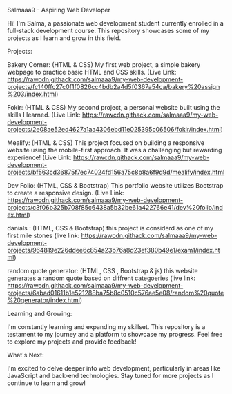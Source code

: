 Salmaaa9 - Aspiring Web Developer

Hi! I'm Salma, a passionate web development student currently enrolled in a full-stack development course. This repository showcases some of my projects as I learn and grow in this field.

Projects:

Bakery Corner: (HTML & CSS) My first web project, a simple bakery webpage to practice basic HTML and CSS skills. (Live Link: https://rawcdn.githack.com/salmaaa9/my-web-development-projects/fc140ffc27c0f1f0826cc4bdb2a4d5f0367a54ca/bakery%20assign%203/index.html)

Fokir: (HTML & CSS) My second project, a personal website built using the skills I learned. (Live Link: https://rawcdn.githack.com/salmaaa9/my-web-development-projects/2e08ae52ed4627a1aa4306ebd11e025395c06506/fokir/index.html)

Mealify: (HTML & CSS) This project focused on building a responsive website using the mobile-first approach. It was a challenging but rewarding experience! (Live Link: https://rawcdn.githack.com/salmaaa9/my-web-development-projects/bf563cd36875f7ec74024fd156a75c8b8a6f9d9d/mealify/index.html

Dev Folio: (HTML, CSS & Bootstrap) This portfolio website utilizes Bootstrap to create a responsive design. (Live Link: https://rawcdn.githack.com/salmaaa9/my-web-development-projects/c3f06b325b708f85c6438a5b32be61a422766e41/dev%20folio/index.html)

danials :  (HTML, CSS & Bootstrap) this project is considerd as one of my first mile stones (live link: https://rawcdn.githack.com/salmaaa9/my-web-development-projects/964819e226ddee6c854a23b76a8d23ef380b49e1/exam1/index.html)

random quote generator: (HTML, CSS , Bootstrap & js) this website generates a random quote based on diffrent categoeries (live link: https://rawcdn.githack.com/salmaaa9/my-web-development-projects/6abad01611b1e521288ba75b8c0510c576ae5e08/random%20quote%20generator/index.html)

Learning and Growing:

I'm constantly learning and expanding my skillset. This repository is a testament to my journey and a platform to showcase my progress. Feel free to explore my projects and provide feedback!

What's Next:

I'm excited to delve deeper into web development, particularly in areas like JavaScript and back-end technologies. Stay tuned for more projects as I continue to learn and grow!




